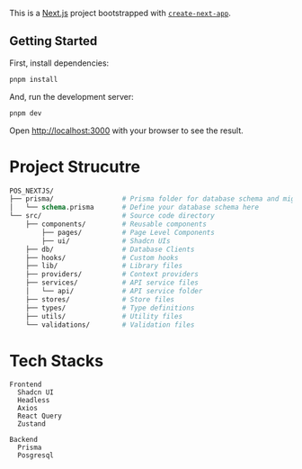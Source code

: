 This is a [Next.js](https://nextjs.org/) project bootstrapped with [`create-next-app`](https://github.com/vercel/next.js/tree/canary/packages/create-next-app).

## Getting Started

First, install dependencies:

```bash
pnpm install
```

And, run the development server:

```bash
pnpm dev
```

Open [http://localhost:3000](http://localhost:3000) with your browser to see the result.

# Project Strucutre

```graphql
POS_NEXTJS/
├── prisma/                 # Prisma folder for database schema and migrations
│   └── schema.prisma       # Define your database schema here
└── src/                    # Source code directory
    ├── components/         # Reusable components
        ├── pages/          # Page Level Components
        ├── ui/             # Shadcn UIs
    ├── db/                 # Database Clients
    ├── hooks/              # Custom hooks
    ├── lib/                # Library files
    ├── providers/          # Context providers
    ├── services/           # API service files
    │   └── api/            # API service folder
    ├── stores/             # Store files
    ├── types/              # Type definitions
    ├── utils/              # Utility files
    └── validations/        # Validation files
```

# Tech Stacks

```
Frontend
  Shadcn UI
  Headless
  Axios
  React Query
  Zustand

Backend
  Prisma
  Posgresql
```
